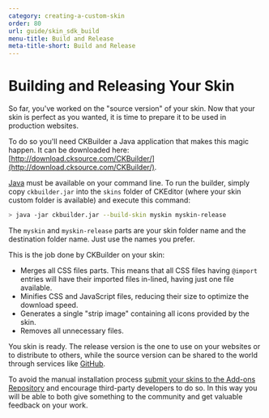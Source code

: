 ```yaml
---
category: creating-a-custom-skin
order: 80
url: guide/skin_sdk_build
menu-title: Build and Release
meta-title-short: Build and Release
---
```

<!--
Copyright (c) 2003-2019, CKSource - Frederico Knabben. All rights reserved.
For licensing, see LICENSE.md.
-->

# Building and Releasing Your Skin

So far, you've worked on the "source version" of your skin. Now that your skin
is perfect as you wanted, it is time to prepare it to be used in production
websites.

To do so you'll need CKBuilder a Java application that makes this magic happen. It can be downloaded here: [http://download.cksource.com/CKBuilder/](http://download.cksource.com/CKBuilder/).

[Java](http://java.com/en/download/) must be available on your command line. To run the builder, simply copy `ckbuilder.jar` into the `skins` folder of CKEditor (where your skin custom folder is available) and execute this command:

```sh
> java -jar ckbuilder.jar --build-skin myskin myskin-release
```

The `myskin` and `myskin-release` parts are your skin folder name and the destination folder name. Just use the names you prefer.

This is the job done by CKBuilder on your skin:

* Merges all CSS files parts. This means that all CSS files having `@import` entries will have their imported files in-lined, having just one file available.
* Minifies CSS and JavaScript files, reducing their size to optimize the download speed.
* Generates a single "strip image" containing all icons provided by the skin.
* Removes all unnecessary files.

You skin is ready. The release version is the one to use on your websites or to distribute to others, while the source version can be shared to the world through services like [GitHub](http://github.com/).

<info-box hint=""> To avoid the manual installation process <a href="https://ckeditor.com/cke4/add/skin">submit your skins to the Add-ons Repository</a> and encourage third-party developers to do so. In this way you will be able to both give something to the community and get valuable feedback on your work.
</info-box>

